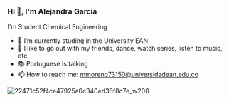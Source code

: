 ### Hi 👋, I'm Alejandra Garcia 
I'm Student Chemical Engineering
- 🔭 I’m currently studing in the University EAN
- 👯 I like to go out with my friends, dance, watch series, listen to music, etc.
- 📚 Portuguese is talking
- 📫 How to reach me: mmoreno73150@universidadean.edu.co



![22471c52f4ce47925a0c340ed38f8c7e_w200](https://user-images.githubusercontent.com/109982408/181283517-4cf632bd-5e60-46dc-b44e-910bf4a0a36f.gif)
